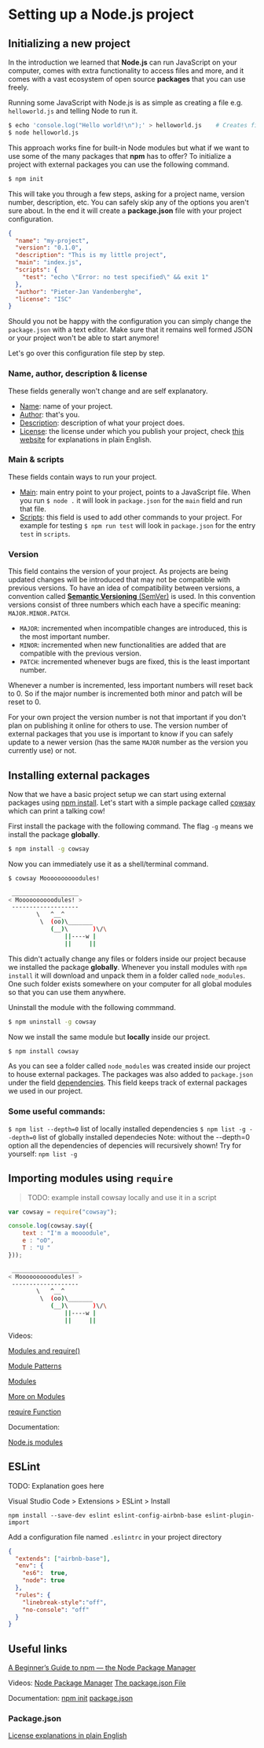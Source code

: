 # Setting up a Node.js project

## Initializing a new project

In the introduction we learned that **Node.js** can run JavaScript on your computer, comes with extra functionality to access files and more, and it comes with a vast ecosystem of open source **packages** that you can use freely.

Running some JavaScript with Node.js is as simple as creating a file e.g. `helloworld.js` and telling Node to run it.
```bash
$ echo 'console.log("Hello world!\n");' > helloworld.js    # Creates file with one line of JavaScript
$ node helloworld.js
```

This approach works fine for built-in Node modules but what if we want to use some of the many packages that **npm** has to offer? To initialize a project with external packages you can use the following command.

```bash
$ npm init
```

This will take you through a few steps, asking for a project name, version number, description, etc. You can safely skip any of the options you aren't sure about. In the end it will create a **package.json** file with your project configuration.

```json
{
  "name": "my-project",
  "version": "0.1.0",
  "description": "This is my little project",
  "main": "index.js",
  "scripts": {
    "test": "echo \"Error: no test specified\" && exit 1"
  },
  "author": "Pieter-Jan Vandenberghe",
  "license": "ISC"
}
```

Should you not be happy with the configuration you can simply change the `package.json` with a text editor. Make sure that it remains well formed JSON or your project won't be able to start anymore!

Let's go over this configuration file step by step.

### Name, author, description & license
These fields generally won't change and are self explanatory.
  * [Name](https://docs.npmjs.com/files/package.json#name): name of your project.
  * [Author](https://docs.npmjs.com/files/package.json#people-fields-author-contributors): that's you.
  * [Description](https://docs.npmjs.com/files/package.json#description): description of what your project does.
  * [License](https://docs.npmjs.com/files/package.json#license): the license under which you publish your project, check [this website](https://tldrlegal.com/) for explanations in plain English.

### Main & scripts
These fields contain ways to run your project.
  * [Main](https://docs.npmjs.com/files/package.json#main): main entry point to your project, points to a JavaScript file. When you run `$ node .` it will look in `package.json` for the `main` field and run that file.
  * [Scripts](https://docs.npmjs.com/files/package.json#scripts): this field is used to add other commands to your project. For example for testing `$ npm run test` will look in `package.json` for the entry `test` in `scripts`.

### Version
This field contains the version of your project. As projects are being updated changes will be introduced that may not be compatible with previous versions. To have an idea of compatibility between versions, a convention called [**Semantic Versioning** (SemVer)](https://semver.org/) is used. In this convention versions consist of three numbers which each have a specific meaning: `MAJOR.MINOR.PATCH`.
  * `MAJOR`: incremented when incompatible changes are introduced, this is the most important number.
  * `MINOR`: incremented when new functionalities are added that are compatible with the previous version.
  * `PATCH`: incremented whenever bugs are fixed, this is the least important number.

Whenever a number is incremented, less important numbers will reset back to 0. So if the major number is incremented both minor and patch will be reset to 0.

For your own project the version number is not that important if you don't plan on publishing it online for others to use. The version number of external packages that you use is important to know if you can safely update to a newer version (has the same `MAJOR` number as the version you currently use) or not.

## Installing external packages

Now that we have a basic project setup we can start using external packages using [npm install](https://docs.npmjs.com/cli/install). Let's start with a simple package called [cowsay](https://www.npmjs.com/package/cowsay) which can print a talking cow!

First install the package with the following command. The flag `-g` means we install the package **globally**.

```bash
$ npm install -g cowsay
```

Now you can immediately use it as a shell/terminal command.

```bash
$ cowsay Moooooooooodules!
```
```bash
 ___________________
< Moooooooooodules! >
 -------------------
        \   ^__^
         \  (oo)\_______
            (__)\       )\/\
                ||----w |
                ||     ||
```

This didn't actually change any files or folders inside our project because we installed the package **globally**. Whenever you install modules with `npm install` it will download and unpack them in a folder called `node_modules`. One such folder exists somewhere on your computer for all global modules so that you can use them anywhere.

Uninstall the module with the following commmand.

```bash
$ npm uninstall -g cowsay
```

Now we install the same module but **locally** inside our project.

```bash
$ npm install cowsay
```

As you can see a folder called `node_modules` was created inside our project to house external packages. The packages was also added to `package.json` under the field [dependencies](https://docs.npmjs.com/files/package.json#dependencies). This field keeps track of external packages we used in our project.

### Some useful commands:
`$ npm list --depth=0` list of locally installed dependencies
`$ npm list -g --depth=0` list of globally installed dependecies
Note: without the --depth=0 option all the dependencies of depencies will recursively shown!
Try for yourself: `npm list -g`

## Importing modules using `require`

> TODO: example install cowsay locally and use it in a script

```js
var cowsay = require("cowsay");

console.log(cowsay.say({
	text : "I'm a moooodule",
	e : "oO",
	T : "U "
}));
```

```bash
 ___________________
< Moooooooooodules! >
 -------------------
        \   ^__^
         \  (oo)\_______
            (__)\       )\/\
                ||----w |
                ||     ||
```


Videos:

[Modules and require()](https://www.youtube.com/watch?v=xHLd36QoS4k&list=PL4cUxeGkcC9gcy9lrvMJ75z9maRw4byYp&index=6)

[Module Patterns](https://www.youtube.com/watch?v=9UaZtgB5tQI&index=7&list=PL4cUxeGkcC9gcy9lrvMJ75z9maRw4byYp)

[Modules](https://www.youtube.com/watch?v=9JhvjhZLsEw&list=PL6gx4Cwl9DGBMdkKFn3HasZnnAqVjzHn_&index=8)

[More on Modules](https://www.youtube.com/watch?v=aNN1IKoEIdM&list=PL6gx4Cwl9DGBMdkKFn3HasZnnAqVjzHn_&index=9)

[require Function](https://www.youtube.com/watch?v=e1Ln1FrLvh8&index=3&list=PLYxzS__5yYQmHbpKMARP04F344zYRX91I)

Documentation:

[Node.js modules](https://nodejs.org/docs/latest-v8.x/api/modules.html)

## ESLint
TODO: Explanation goes here

Visual Studio Code > Extensions > ESLint > Install

`npm install --save-dev eslint eslint-config-airbnb-base eslint-plugin-import`

Add a configuration file named `.eslintrc` in your project directory

```json
{
  "extends": ["airbnb-base"],
  "env": {
    "es6":  true,
    "node": true
  },
  "rules": {
    "linebreak-style":"off",
    "no-console": "off"
  }
}

```

## Useful links
[A Beginner’s Guide to npm — the Node Package Manager](https://www.sitepoint.com/beginners-guide-node-package-manager/)

Videos:
[Node Package Manager](https://www.youtube.com/watch?v=kQ1j0rEI7EI&list=PL4cUxeGkcC9gcy9lrvMJ75z9maRw4byYp&index=20)
[The package.json File](https://www.youtube.com/watch?v=_eRwjuIDJ2Y&list=PL4cUxeGkcC9gcy9lrvMJ75z9maRw4byYp&index=21)

Documentation:
[npm init](https://docs.npmjs.com/cli/init)
[package.json](https://docs.npmjs.com/files/package.json)
### Package.json

[License explanations in plain English](https://tldrlegal.com/)

